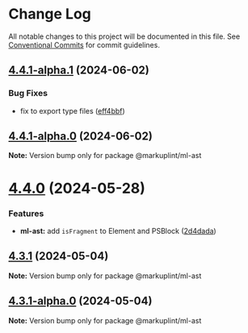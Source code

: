 # Change Log

All notable changes to this project will be documented in this file.
See [Conventional Commits](https://conventionalcommits.org) for commit guidelines.

## [4.4.1-alpha.1](https://github.com/markuplint/markuplint/compare/@markuplint/ml-ast@4.4.1-alpha.0...@markuplint/ml-ast@4.4.1-alpha.1) (2024-06-02)


### Bug Fixes

* fix to export type files ([eff4bbf](https://github.com/markuplint/markuplint/commit/eff4bbfd127574809dc5e15d7cafe87699758ee0))





## [4.4.1-alpha.0](https://github.com/markuplint/markuplint/compare/@markuplint/ml-ast@4.4.0...@markuplint/ml-ast@4.4.1-alpha.0) (2024-06-02)

**Note:** Version bump only for package @markuplint/ml-ast

# [4.4.0](https://github.com/markuplint/markuplint/compare/@markuplint/ml-ast@4.3.1...@markuplint/ml-ast@4.4.0) (2024-05-28)

### Features

- **ml-ast:** add `isFragment` to Element and PSBlock ([2d4dada](https://github.com/markuplint/markuplint/commit/2d4dada477be20a799e05fdebb6ad570234d4a00))

## [4.3.1](https://github.com/markuplint/markuplint/compare/@markuplint/ml-ast@4.3.1-alpha.0...@markuplint/ml-ast@4.3.1) (2024-05-04)

**Note:** Version bump only for package @markuplint/ml-ast

## [4.3.1-alpha.0](https://github.com/markuplint/markuplint/compare/@markuplint/ml-ast@4.3.0...@markuplint/ml-ast@4.3.1-alpha.0) (2024-05-04)

**Note:** Version bump only for package @markuplint/ml-ast
